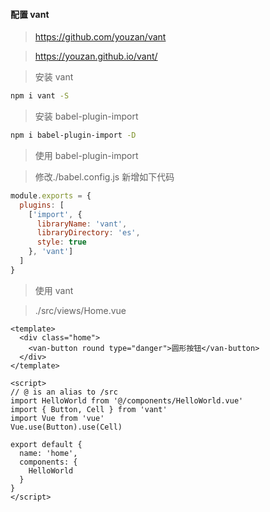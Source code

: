 #### 配置 vant

>https://github.com/youzan/vant

>https://youzan.github.io/vant/

>安装 vant

```bash
npm i vant -S
```

>安装 babel-plugin-import

```bash
npm i babel-plugin-import -D
```

>使用 babel-plugin-import

>修改./babel.config.js 新增如下代码

```javascript
module.exports = {
  plugins: [
    ['import', {
      libraryName: 'vant',
      libraryDirectory: 'es',
      style: true
    }, 'vant']
  ]
}
```

>使用 vant

>./src/views/Home.vue

```vue
<template>
  <div class="home">
    <van-button round type="danger">圆形按钮</van-button>
  </div>
</template>

<script>
// @ is an alias to /src
import HelloWorld from '@/components/HelloWorld.vue'
import { Button, Cell } from 'vant'
import Vue from 'vue'
Vue.use(Button).use(Cell)

export default {
  name: 'home',
  components: {
    HelloWorld
  }
}
</script>

```

